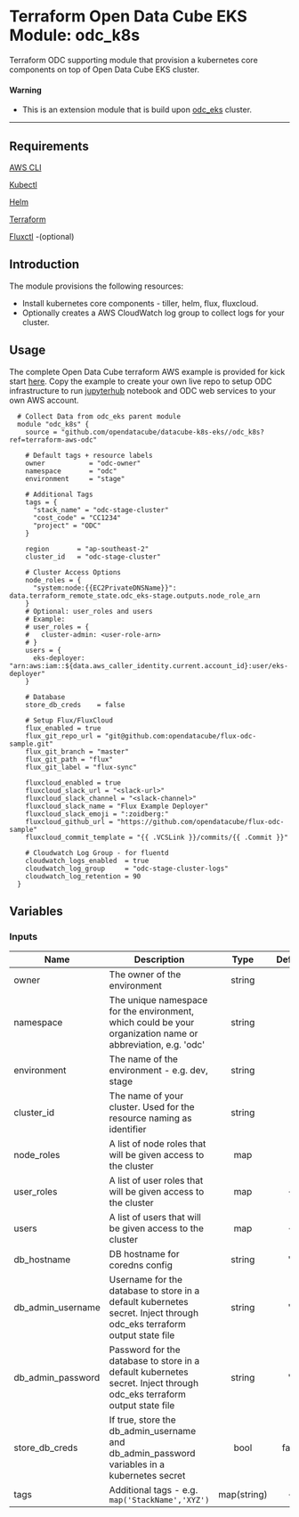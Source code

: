 # Terraform Open Data Cube EKS Module: odc_k8s

Terraform ODC supporting module that provision a kubernetes core components on top of Open Data Cube EKS cluster. 

#### Warning

* This is an extension module that is build upon [odc_eks](https://github.com/opendatacube/datacube-k8s-eks/tree/terraform-aws-odc/odc_eks) cluster.

---

## Requirements

[AWS CLI](https://aws.amazon.com/cli/)

[Kubectl](https://kubernetes.io/docs/tasks/tools/install-kubectl/)

[Helm](https://github.com/kubernetes/helm#install)

[Terraform](https://www.terraform.io/downloads.html)

[Fluxctl](https://docs.fluxcd.io/en/stable/tutorials/get-started.html) -(optional)

## Introduction

The module provisions the following resources:

- Install kubernetes core components - tiller, helm, flux, fluxcloud.
- Optionally creates a AWS CloudWatch log group to collect logs for your cluster.

## Usage

The complete Open Data Cube terraform AWS example is provided for kick start [here](https://github.com/opendatacube/datacube-k8s-eks/tree/terraform-aws-odc/examples/stage).
Copy the example to create your own live repo to setup ODC infrastructure to run [jupyterhub](https://github.com/jupyterhub/zero-to-jupyterhub-k8s) notebook and ODC web services to your own AWS account.

```hcl-terraform
  # Collect Data from odc_eks parent module
  module "odc_k8s" {
    source = "github.com/opendatacube/datacube-k8s-eks//odc_k8s?ref=terraform-aws-odc"
    
    # Default tags + resource labels
    owner           = "odc-owner"
    namespace       = "odc"
    environment     = "stage"
    
    # Additional Tags
    tags = {
      "stack_name" = "odc-stage-cluster"
      "cost_code" = "CC1234"
      "project" = "ODC"
    }
    
    region       = "ap-southeast-2"
    cluster_id   = "odc-stage-cluster"
    
    # Cluster Access Options
    node_roles = {
      "system:node:{{EC2PrivateDNSName}}": data.terraform_remote_state.odc_eks-stage.outputs.node_role_arn
    }
    # Optional: user_roles and users
    # Example:
    # user_roles = {
    #   cluster-admin: <user-role-arn>
    # }
    users = {
      eks-deployer: "arn:aws:iam::${data.aws_caller_identity.current.account_id}:user/eks-deployer"
    }
    
    # Database
    store_db_creds    = false
    
    # Setup Flux/FluxCloud
    flux_enabled = true
    flux_git_repo_url = "git@github.com:opendatacube/flux-odc-sample.git"
    flux_git_branch = "master"
    flux_git_path = "flux"
    flux_git_label = "flux-sync"
    
    fluxcloud_enabled = true
    fluxcloud_slack_url = "<slack-url>"
    fluxcloud_slack_channel = "<slack-channel>"
    fluxcloud_slack_name = "Flux Example Deployer"
    fluxcloud_slack_emoji = ":zoidberg:"
    fluxcloud_github_url = "https://github.com/opendatacube/flux-odc-sample"
    fluxcloud_commit_template = "{{ .VCSLink }}/commits/{{ .Commit }}"
    
    # Cloudwatch Log Group - for fluentd
    cloudwatch_logs_enabled  = true
    cloudwatch_log_group     = "odc-stage-cluster-logs"
    cloudwatch_log_retention = 90
  }
```

## Variables

### Inputs
| Name | Description | Type | Default | Required |
|------|-------------|:----:|:-----:|:-----:|
| owner | The owner of the environment | string |  | yes |
| namespace | The unique namespace for the environment, which could be your organization name or abbreviation, e.g. 'odc' | string |  | yes |
| environment | The name of the environment - e.g. dev, stage | string |  | yes |
| cluster_id | The name of your cluster. Used for the resource naming as identifier | string |  | yes |
| node_roles | A list of node roles that will be given access to the cluster | map | | Yes |
| user_roles | A list of user roles that will be given access to the cluster | map | {} | No |
| users | A list of users that will be given access to the cluster | map | {} | No |
| db_hostname | DB hostname for coredns config | string | "" | No |
| db_admin_username | Username for the database to store in a default kubernetes secret. Inject through odc_eks terraform output state file | string | "" | No |
| db_admin_password | Password for the database to store in a default kubernetes secret. Inject through odc_eks terraform output state file | string | "" | No |
| store_db_creds | If true, store the db_admin_username and db_admin_password variables in a kubernetes secret | bool | false | No |
| tags | Additional tags - e.g. `map('StackName','XYZ')` | map(string) | {} | no | 